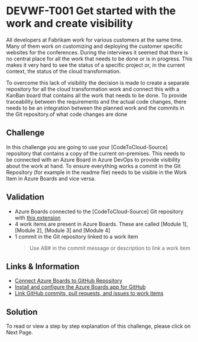# DEVWF-T001 Get started with the work and create visibility

All developers at Fabrikam work for various customers at the same time. Many of them work on customizing and deploying the customer specific websites for the conferences. During the interviews it seemed that there is no central place for all the work that needs to be done or is in progress. This makes it very hard to see the status of a specific project or, in the current context, the status of the cloud transformation.

To overcome this lack of visibility the decision is made to create a separate repository for all the cloud transformation work and connect this with a KanBan board that contains all the work that needs to be done. To provide traceability between the requirements and the actual code changes, there needs to be an integration between the planned work and the commits in the Git repository.of what code changes are done

## Challenge

In this challenge you are going to use your [CodeToCloud-Source] repository that contains a copy of the current on-premises. This needs to be connected with an Azure Board in Azure DevOps to provide visibility about the work at hand. To ensure everything works a commit in the Git Repository (for example in the readme file) needs to be visible in the Work Item in Azure Boards and vice versa.

## Validation

- Azure Boards connected to the [CodeToCloud-Source] Git repository with [this extension](https://github.com/marketplace/azure-boards)
- 4 work items are present in Azure Boards. These are called [Module 1], [Module 2], [Module 3] and [Module 4]
- 1 commit in the Git repository linked to a work item 
    > Use AB#<WorkItemID> in the commit message or description to link a work item

## Links & Information

* [Connect Azure Boards to GitHub Repository](https://github.com/marketplace/azure-boards)
* [Install and configure the Azure Boards app for GitHub](https://docs.microsoft.com/en-us/azure/devops/boards/github/install-github-app?view=azure-devops)
* [Link GitHub commits, pull requests, and issues to work items](https://docs.microsoft.com/en-us/azure/devops/boards/github/link-to-from-github?view=azure-devops)

## Solution

To read or view a step by step explanation of this challenge, please click on Next Page.

